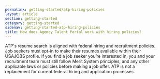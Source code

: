 ```yaml
---
permalink: getting-started/atp-hiring-policies
layout: article
section: getting-started
category: getting-started
sidenav: getting-started-atp-hiring-policies
title: How does Agency Talent Portal work with hiring policies?
---
```


ATP's resume search is aligned with federal hiring and recruitment policies. Job seekers must opt-in to make their resumes available within their USAJOBS profile. If you find a job seeker you’re interested in, you and your recruitment team must still follow Merit System principles, and any other applicable laws or policies before making a job offer. ATP is not a replacement for current federal hiring and application processes.

